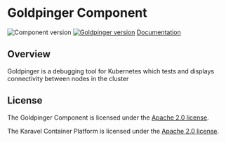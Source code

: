 # Goldpinger Component

![Component version](https://img.shields.io/badge/dynamic/yaml?color=blue&label=component+version&query=$.entries.goldpinger[0].version&url=https%3A%2F%2Frepository.platform.karavel.io%2Funstable%2Findex.yaml&style=for-the-badge)
[![Goldpinger version](https://img.shields.io/badge/dynamic/yaml?color=blue&label=goldpinger+version&query=$.entries.goldpinger[0].appVersion&url=https%3A%2F%2Frepository.platform.karavel.io%2Funstable%2Findex.yaml&style=for-the-badge)](https://github.com/bloomberg/goldpinger)
[Documentation](https://platform.karavel.io/components/goldpinger)

## Overview

Goldpinger is a debugging tool for Kubernetes which tests and displays connectivity between nodes in the cluster

## License

The Goldpinger Component is licensed under the [Apache 2.0 license](LICENSE).

The Karavel Container Platform is licensed under the [Apache 2.0 license](https://github.com/karavel-io/platform/blob/main/LICENSE).
